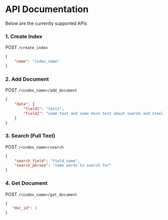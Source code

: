 # API Documentation

Below are the currently supported APIs

###  1. Create Index
POST `/create_index`
```JSON
{
    "name": "index_name"
}
```

### 2. Add Document
POST `/<index_name>/add_document`
```JSON
{
    "data": {
        "field1": "text1",
        "field2": "some text and some more text about swords and steel and other cool stuff"
    }
}
```

### 3. Search (Full Text)
POST `/<index_name>/search`
```JSON
{
    "search_field": "field_name",
    "search_phrase": "some words to search for"
}
```

### 4. Get Document
POST `/<index_name>/get_document`
```JSON
{
   "doc_id": 1
}
```